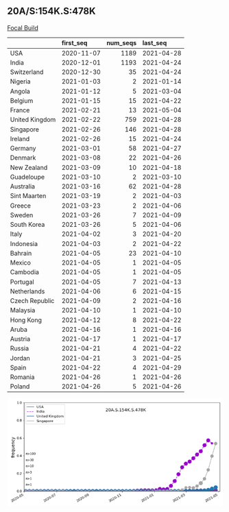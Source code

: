 

## 20A/S:154K.S:478K
[Focal Build](https://nextstrain.org/groups/neherlab/ncov/20A.S.154K.S.478K)

|                | first_seq   |   num_seqs | last_seq   |
|:---------------|:------------|-----------:|:-----------|
| USA            | 2020-11-07  |       1189 | 2021-04-28 |
| India          | 2020-12-01  |       1193 | 2021-04-24 |
| Switzerland    | 2020-12-30  |         35 | 2021-04-24 |
| Nigeria        | 2021-01-03  |          2 | 2021-01-14 |
| Angola         | 2021-01-12  |          5 | 2021-03-04 |
| Belgium        | 2021-01-15  |         15 | 2021-04-22 |
| France         | 2021-02-21  |         13 | 2021-05-04 |
| United Kingdom | 2021-02-22  |        759 | 2021-04-28 |
| Singapore      | 2021-02-26  |        146 | 2021-04-28 |
| Ireland        | 2021-02-26  |         15 | 2021-04-24 |
| Germany        | 2021-03-01  |         58 | 2021-04-27 |
| Denmark        | 2021-03-08  |         22 | 2021-04-26 |
| New Zealand    | 2021-03-09  |         10 | 2021-04-18 |
| Guadeloupe     | 2021-03-10  |          2 | 2021-03-10 |
| Australia      | 2021-03-16  |         62 | 2021-04-28 |
| Sint Maarten   | 2021-03-19  |          2 | 2021-04-03 |
| Greece         | 2021-03-23  |          2 | 2021-04-06 |
| Sweden         | 2021-03-26  |          7 | 2021-04-09 |
| South Korea    | 2021-03-26  |          5 | 2021-04-06 |
| Italy          | 2021-04-02  |          3 | 2021-04-20 |
| Indonesia      | 2021-04-03  |          2 | 2021-04-22 |
| Bahrain        | 2021-04-05  |         23 | 2021-04-10 |
| Mexico         | 2021-04-05  |          1 | 2021-04-05 |
| Cambodia       | 2021-04-05  |          1 | 2021-04-05 |
| Portugal       | 2021-04-05  |          7 | 2021-04-13 |
| Netherlands    | 2021-04-06  |          6 | 2021-04-15 |
| Czech Republic | 2021-04-09  |          2 | 2021-04-16 |
| Malaysia       | 2021-04-10  |          1 | 2021-04-10 |
| Hong Kong      | 2021-04-12  |          8 | 2021-04-22 |
| Aruba          | 2021-04-16  |          1 | 2021-04-16 |
| Austria        | 2021-04-17  |          1 | 2021-04-17 |
| Russia         | 2021-04-21  |          4 | 2021-04-22 |
| Jordan         | 2021-04-21  |          3 | 2021-04-25 |
| Spain          | 2021-04-22  |          4 | 2021-04-29 |
| Romania        | 2021-04-26  |          1 | 2021-04-26 |
| Poland         | 2021-04-26  |          5 | 2021-04-26 |

![Overall trends 20A.S.154K.S.478K](/overall_trends_figures/overall_trends_20A.S.154K.S.478K.png)